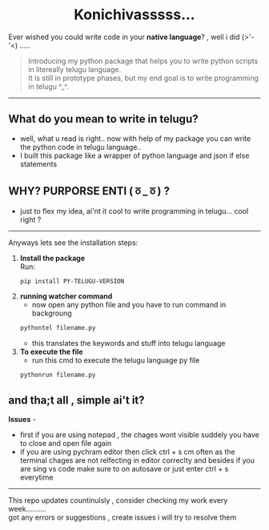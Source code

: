 <h1 align="center">Konichivasssss...</h1>

Ever wished you could write code in your **native language**? , well i did  (>'-'<) .....

> Introducing my python package that helps you to write python scripts in litereally telugu language.  
> It is still in prototype phases, but my end goal is to write programming in telugu ^_^.

---

## What do you mean to write in telugu?

- well, what u read is right.. now with help of my package you can write the python code in telugu language..
- I built this package like a wrapper of python language and json if else statements 
## WHY? PURPORSE ENTI  (ㆆ_ㆆ) ?
- just to flex my idea, ai'nt it cool to write programming in telugu... cool right ?
---
Anyways lets see the installation steps:

1. **Install the package**  
   Run:  
   ```bash
   pip install PY-TELUGU-VERSION
   ```
2. **running watcher command**
   - now open any python file and you have to run command in backgroung
   ```bash
   pythontel filename.py
    ```
   - this translates the keywords and stuff into telugu language
3. **To execute the file**
   - run this cmd to execute the telugu language py file
   ```bash
   pythonrun filename.py
   ```
and tha;t all , simple ai't it? <br>
---
**Issues** -
- first if you are using notepad , the chages wont visible suddely you have to close and open file again
- if you are using pychram editor then click ctrl + s cm often as the terminal chages are not relfecting in editor correclty and besides if you are sing vs code make sure to on autosave or just enter ctrl + s everytime
---
This repo updates countinulsly , consider checking my work every week.......... <br> got any errors or suggestions , create issues i will try to resolve them 

